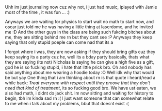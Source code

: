 
Uhh im just journaling now cuz why not, i just had music,  iplayed with Jamie most of the time , it was fun ... :)

Anyways we are waiting for physics to start wait no math to start now, and oscar just told me he was having a little thing at laserdome, and he invited me :D
And the other guys in the class are being such fukcing bitches about me, they are sitting behind me rn but they cant see :P
Anyways they keep saying that only stupid poeple can come nad that its a 

I forgot where i was, they are now asking if they should bring gifts cuz they keep saying its a party cuz he, well its a bday party basically, thats what they are saying (its not)
Nicholas is saying he can give a high five as a gift, god he is so fucking stupid, i hate that little prick bro.
Oh and nobody has said anything about me wearing a hoodie today :O
Well idk why that would be but yay
One thing that i am thinking about rn is that quote i heard/read a while back:
*Treat everyone with respect until they proove that they don't need that kind of treatment*, its so fucking good bro.
We have ust eaten, we also had math, i didnt do jack shit. Im now sitting and waiting for history to begin, tbh im kinda sad rn :(
I just want someone that can somewhat relate to me when i talk about my problems, bbut that doesnt exist :(
